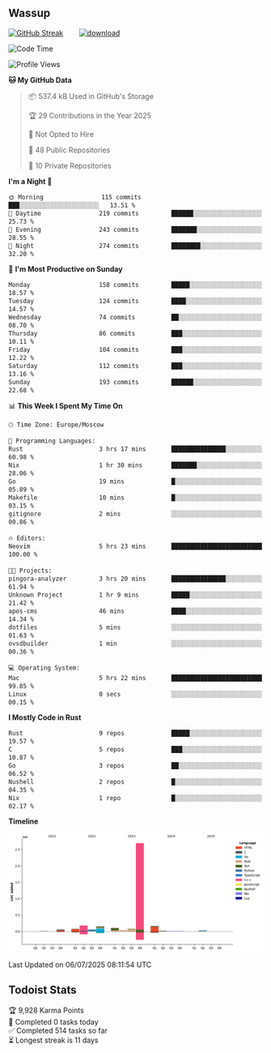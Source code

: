 ## Wassup

<!--
-->

[![GitHub Streak](http://github-readme-streak-stats.herokuapp.com?user=archeoss&theme=shades-of-purple&hide_border=true&date_format=j%20M%5B%20Y%5D)](https://git.io/streak-stats)&nbsp;&nbsp;&nbsp;&nbsp;&nbsp;&nbsp;&nbsp;&nbsp;[![download](https://user-images.githubusercontent.com/68448737/147796309-d8b65b1d-4dde-40d9-b03a-2b42aaa6cd43.jpeg)
](http://bmstu.ru/)

<!--START_SECTION:waka-->
![Code Time](http://img.shields.io/badge/Code%20Time-3%2C972%20hrs%204%20mins-blue)

![Profile Views](http://img.shields.io/badge/Profile%20Views-0-blue)

**🐱 My GitHub Data** 

> 📦 537.4 kB Used in GitHub's Storage 
 > 
> 🏆 29 Contributions in the Year 2025
 > 
> 🚫 Not Opted to Hire
 > 
> 📜 48 Public Repositories 
 > 
> 🔑 10 Private Repositories 
 > 
**I'm a Night 🦉** 

```text
🌞 Morning                115 commits         ███░░░░░░░░░░░░░░░░░░░░░░   13.51 % 
🌆 Daytime                219 commits         ██████░░░░░░░░░░░░░░░░░░░   25.73 % 
🌃 Evening                243 commits         ███████░░░░░░░░░░░░░░░░░░   28.55 % 
🌙 Night                  274 commits         ████████░░░░░░░░░░░░░░░░░   32.20 % 
```
📅 **I'm Most Productive on Sunday** 

```text
Monday                   158 commits         █████░░░░░░░░░░░░░░░░░░░░   18.57 % 
Tuesday                  124 commits         ████░░░░░░░░░░░░░░░░░░░░░   14.57 % 
Wednesday                74 commits          ██░░░░░░░░░░░░░░░░░░░░░░░   08.70 % 
Thursday                 86 commits          ███░░░░░░░░░░░░░░░░░░░░░░   10.11 % 
Friday                   104 commits         ███░░░░░░░░░░░░░░░░░░░░░░   12.22 % 
Saturday                 112 commits         ███░░░░░░░░░░░░░░░░░░░░░░   13.16 % 
Sunday                   193 commits         ██████░░░░░░░░░░░░░░░░░░░   22.68 % 
```


📊 **This Week I Spent My Time On** 

```text
🕑︎ Time Zone: Europe/Moscow

💬 Programming Languages: 
Rust                     3 hrs 17 mins       ███████████████░░░░░░░░░░   60.98 % 
Nix                      1 hr 30 mins        ███████░░░░░░░░░░░░░░░░░░   28.06 % 
Go                       19 mins             █░░░░░░░░░░░░░░░░░░░░░░░░   05.89 % 
Makefile                 10 mins             █░░░░░░░░░░░░░░░░░░░░░░░░   03.15 % 
gitignore                2 mins              ░░░░░░░░░░░░░░░░░░░░░░░░░   00.86 % 

🔥 Editors: 
Neovim                   5 hrs 23 mins       █████████████████████████   100.00 % 

🐱‍💻 Projects: 
pingora-analyzer         3 hrs 20 mins       ███████████████░░░░░░░░░░   61.94 % 
Unknown Project          1 hr 9 mins         █████░░░░░░░░░░░░░░░░░░░░   21.42 % 
apos-cms                 46 mins             ████░░░░░░░░░░░░░░░░░░░░░   14.34 % 
dotfiles                 5 mins              ░░░░░░░░░░░░░░░░░░░░░░░░░   01.63 % 
ovsdbuilder              1 min               ░░░░░░░░░░░░░░░░░░░░░░░░░   00.36 % 

💻 Operating System: 
Mac                      5 hrs 22 mins       █████████████████████████   99.85 % 
Linux                    0 secs              ░░░░░░░░░░░░░░░░░░░░░░░░░   00.15 % 
```

**I Mostly Code in Rust** 

```text
Rust                     9 repos             █████░░░░░░░░░░░░░░░░░░░░   19.57 % 
C                        5 repos             ███░░░░░░░░░░░░░░░░░░░░░░   10.87 % 
Go                       3 repos             ██░░░░░░░░░░░░░░░░░░░░░░░   06.52 % 
Nushell                  2 repos             █░░░░░░░░░░░░░░░░░░░░░░░░   04.35 % 
Nix                      1 repo              █░░░░░░░░░░░░░░░░░░░░░░░░   02.17 % 
```



**Timeline**

![Lines of Code chart](https://raw.githubusercontent.com/archeoss/archeoss/master/assets/bar_graph.png)


 Last Updated on 06/07/2025 08:11:54 UTC
<!--END_SECTION:waka-->

## Todoist Stats

<!-- TODO-IST:START -->
🏆  9,928 Karma Points           
🌸  Completed 0 tasks today           
✅  Completed 514 tasks so far           
⏳  Longest streak is 11 days
<!-- TODO-IST:END -->
